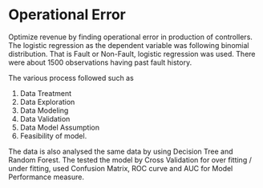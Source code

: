# Operational Error
Optimize revenue by finding operational error in production of controllers. The logistic regression as the dependent variable was following binomial distribution. That is Fault or Non-Fault, logistic regression was used. There were about 1500 observations having past fault history.

The various process followed such as 
1. Data Treatment 
2. Data Exploration 
3. Data Modeling 
4. Data Validation 
5. Data Model Assumption 
6. Feasibility of model.

The data is also analysed the same data by using Decision Tree and Random Forest. The tested the model by Cross
Validation for over fitting / under fitting, used Confusion Matrix, ROC curve and AUC for Model Performance measure.
